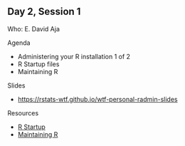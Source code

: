 ## Day 2, Session 1

Who: E. David Aja

Agenda

  * Administering your R installation 1 of 2
  * R Startup files
  * Maintaining R

Slides

  * https://rstats-wtf.github.io/wtf-personal-radmin-slides

Resources

  * [R Startup](https://whattheyforgot.org/r-startup.html)
  * [Maintaining R](https://whattheyforgot.org/maintaining-r.html)
